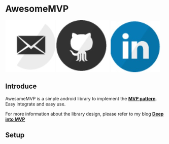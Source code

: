 # AwesomeMVP

[![](/mail.jpg)](mailto:jpwang121@gmail.com)
[![](/github.jpg)](https://github.com/jp-wang)
[![](/linkin.jpg)](https://www.linkedin.com/in/wangjianpu)

## Introduce

AwesomeMVP is a simple android library to implement the [**MVP pattern**](https://jp-wang.github.io/mvp-01/). Easy integrate and easy use.

For more information about the library design, please refer to my blog [**Deep into MVP**](https://jp-wang.github.io/mvp-01/)
 
## Setup


